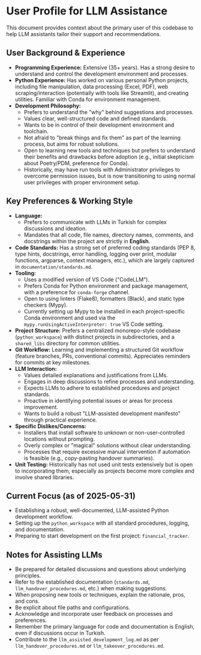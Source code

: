 # User Profile for LLM Assistance

This document provides context about the primary user of this codebase to help LLM assistants tailor their support and recommendations.

## User Background & Experience

*   **Programming Experience:** Extensive (35+ years). Has a strong desire to understand and control the development environment and processes.
*   **Python Experience:** Has worked on various personal Python projects, including file manipulation, data processing (Excel, PDF), web scraping/interaction (potentially with tools like Streamlit), and creating utilities. Familiar with Conda for environment management.
*   **Development Philosophy:**
    *   Prefers to understand the "why" behind suggestions and processes.
    *   Values clear, well-structured code and defined standards.
    *   Wants to be in control of their development environment and toolchain.
    *   Not afraid to "break things and fix them" as part of the learning process, but aims for robust solutions.
    *   Open to learning new tools and techniques but prefers to understand their benefits and drawbacks before adoption (e.g., initial skepticism about Poetry/PDM, preference for Conda).
    *   Historically, may have run tools with Administrator privileges to overcome permission issues, but is now transitioning to using normal user privileges with proper environment setup.

## Key Preferences & Working Style

*   **Language:**
    *   Prefers to communicate with LLMs in Turkish for complex discussions and ideation.
    *   Mandates that all code, file names, directory names, comments, and docstrings within the project are strictly in **English**.
*   **Code Standards:** Has a strong set of preferred coding standards (PEP 8, type hints, docstrings, error handling, logging over print, modular functions, argparse, context managers, etc.), which are largely captured in `documentation/standards.md`.
*   **Tooling:**
    *   Uses a modified version of VS Code ("CodeLLM").
    *   Prefers Conda for Python environment and package management, with a preference for `conda-forge` channel.
    *   Open to using linters (Flake8), formatters (Black), and static type checkers (Mypy).
    *   Currently setting up Mypy to be installed in each project-specific Conda environment and used via the `mypy.runUsingActiveInterpreter: true` VS Code setting.
*   **Project Structure:** Prefers a centralized monorepo-style codebase (`python_workspace`) with distinct projects in subdirectories, and a `shared_libs` directory for common utilities.
*   **Git Workflow:** Learning and implementing a structured Git workflow (feature branches, PRs, conventional commits). Appreciates reminders for commits at key milestones.
*   **LLM Interaction:**
    *   Values detailed explanations and justifications from LLMs.
    *   Engages in deep discussions to refine processes and understanding.
    *   Expects LLMs to adhere to established procedures and project standards.
    *   Proactive in identifying potential issues or areas for process improvement.
    *   Wants to build a robust "LLM-assisted development manifesto" through practical experience.
*   **Specific Dislikes/Concerns:**
    *   Installers that install software to unknown or non-user-controlled locations without prompting.
    *   Overly complex or "magical" solutions without clear understanding.
    *   Processes that require excessive manual intervention if automation is feasible (e.g., copy-pasting handover summaries).
*   **Unit Testing:** Historically has not used unit tests extensively but is open to incorporating them, especially as projects become more complex and involve shared libraries.

## Current Focus (as of 2025-05-31)

*   Establishing a robust, well-documented, LLM-assisted Python development workflow.
*   Setting up the `python_workspace` with all standard procedures, logging, and documentation.
*   Preparing to start development on the first project: `financial_tracker`.

## Notes for Assisting LLMs

*   Be prepared for detailed discussions and questions about underlying principles.
*   Refer to the established documentation (`standards.md`, `llm_handover_procedures.md`, etc.) when making suggestions.
*   When proposing new tools or techniques, explain the rationale, pros, and cons.
*   Be explicit about file paths and configurations.
*   Acknowledge and incorporate user feedback on processes and preferences.
*   Remember the primary language for code and documentation is English, even if discussions occur in Turkish.
*   Contribute to the `llm_assisted_development_log.md` as per `llm_handover_procedures.md` or `llm_takeover_procedures.md`.